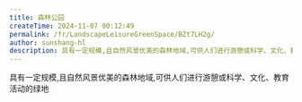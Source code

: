 ```yaml
---
title: 森林公园
createTime: 2024-11-07 00:12:49
permalink: /fr/LandscapeLeisureGreenSpace/BZt7LH2g/
author: sunshang-hl
description: 具有一定规模,且自然风景优美的森林地域,可供人们进行游憩或科学、文化、教育活动的绿地
---
```


具有一定规模,且自然风景优美的森林地域,可供人们进行游憩或科学、文化、教育活动的绿地